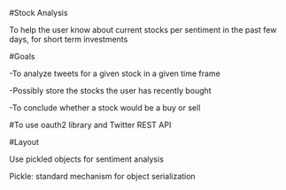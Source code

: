#Stock Analysis

To help the user know about current stocks per sentiment in the past few days, for short term investments


#Goals

-To analyze tweets for a given stock in a given time frame

-Possibly store the stocks the user has recently bought 

-To conclude whether a stock would be a buy or sell


#To use
oauth2 library and Twitter REST API

#Layout

Use pickled objects for sentiment analysis










Pickle: standard mechanism for object serialization
